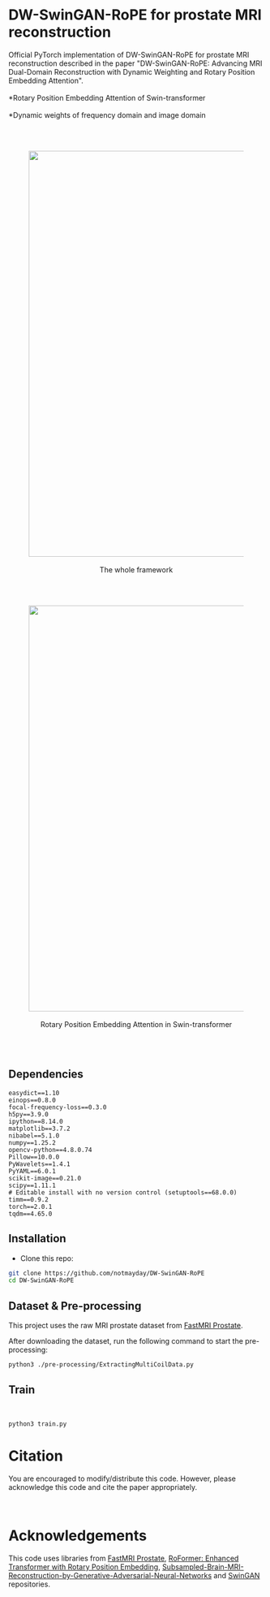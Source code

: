 # DW-SwinGAN-RoPE for prostate MRI reconstruction

Official PyTorch implementation of DW-SwinGAN-RoPE for prostate MRI reconstruction described in the paper "DW-SwinGAN-RoPE: Advancing MRI Dual-Domain Reconstruction with Dynamic Weighting and Rotary Position Embedding Attention".
<br />
<br />
*Rotary Position Embedding Attention of Swin-transformer
<br />
<br />
*Dynamic weights of frequency domain and image domain

<br />
<br />

<div align="center">
  <figure> 
    <img src="./asserts/framework.png" width="800px">
    <figcaption><br />The whole framework</figcaption> 
  </figure> 
</div>

<br />
<br />

<div align="center">
  <figure> 
    <img src="./asserts/RoPE Attention.png" width="800px">
    <figcaption><br />Rotary Position Embedding Attention in Swin-transformer</figcaption> 
    <figure> 
</div>

<br />
<br />

## Dependencies

```
easydict==1.10
einops==0.8.0
focal-frequency-loss==0.3.0
h5py==3.9.0
ipython==8.14.0
matplotlib==3.7.2
nibabel==5.1.0
numpy==1.25.2
opencv-python==4.8.0.74
Pillow==10.0.0
PyWavelets==1.4.1
PyYAML==6.0.1
scikit-image==0.21.0
scipy==1.11.1
# Editable install with no version control (setuptools==68.0.0)
timm==0.9.2
torch==2.0.1
tqdm==4.65.0
```

## Installation
- Clone this repo:
```bash
git clone https://github.com/notmayday/DW-SwinGAN-RoPE
cd DW-SwinGAN-RoPE
```
## Dataset & Pre-processing
This project uses the raw MRI prostate dataset from [FastMRI Prostate](https://github.com/cai2r/fastMRI_prostate).

After downloading the dataset, run the following command to start the pre-processing: <br />

```
python3 ./pre-processing/ExtractingMultiCoilData.py 

```

## Train

<br />

```
python3 train.py 

```

# Citation
You are encouraged to modify/distribute this code. However, please acknowledge this code and cite the paper appropriately.


<br />

# Acknowledgements

This code uses libraries from [FastMRI Prostate](https://github.com/cai2r/fastMRI_prostate), [RoFormer: Enhanced Transformer with Rotary Position Embedding](https://huggingface.co/docs/transformers/model_doc/roformer), [Subsampled-Brain-MRI-Reconstruction-by-Generative-Adversarial-Neural-Networks](https://github.com/ItamarDavid/Subsampled-Brain-MRI-Reconstruction-by-Generative-Adversarial-Neural-Networks) and [SwinGAN](https://github.com/learnerzx/SwinGAN) repositories.

